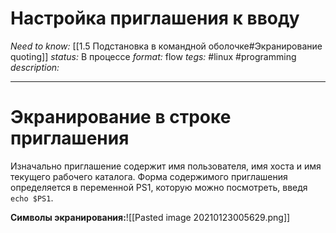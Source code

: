# Настройка приглашения к вводу
*Need to know:* [[1.5 Подстановка в командной оболочке#Экранирование quoting]]
*status:* В процессе
*format:* flow
*tegs:* #linux #programming
*description:*

---
# Экранирование в строке приглашения

Изначально приглашение содержит имя пользователя, имя хоста и имя текущего рабочего каталога. Форма содержимого приглашения определяется в переменной PS1, которую можно посмотреть, введя `echo $PS1`.

**Символы экранирования:**![[Pasted image 20210123005629.png]]